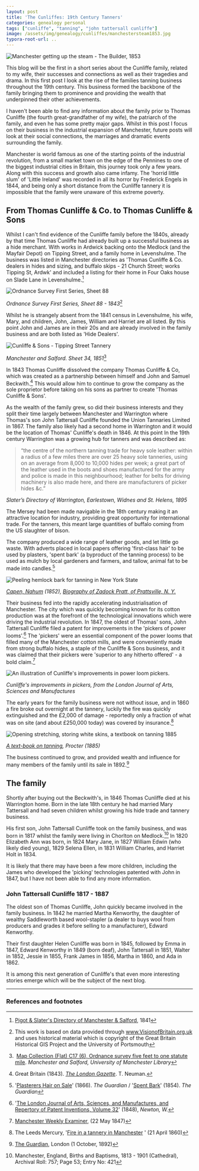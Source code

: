 ```yaml
---
layout: post
title: 'The Cunliffes: 19th Century Tanners'
categories: genealogy personal
tags: ["cunliffe", "tanning", "john tattersall cunliffe"] 
image: /assets/img/genealogy/cunliffes/manchestersteam1853.jpg
typora-root-url: ..
---
```


![Manchester getting up the steam - The Builder, 1853](/assets/img/genealogy/cunliffes/manchestersteam1853.jpg)

This blog will be the first in a short series about the Cunliffe family, related to my wife, their successes and connections as well as their tragedies and drama. In this first post I look at the rise of the families tanning business throughout the 19th century. This business formed the backbone of the family bringing them to prominence and providing the wealth that underpinned their other achievements.

I haven't been able to find any information about the family prior to Thomas Cunliffe (the fourth great-grandfather of my wife), the patriarch of the family, and even he has some pretty major gaps. Whilst in this post I focus on their business in the industrial expansion of Manchester, future posts will look at their social connections, the marriages and dramatic events surrounding the family.

Manchester is world famous as one of the starting points of the industrial revolution, from a small market town on the edge of the Pennines to one of the biggest industrial cities in Britain, this journey took only a few years. Along with this success and growth also came infamy. The 'horrid little slum' of 'Little Ireland' was recorded in all its horror by Frederick Engels in 1844, and being only a short distance from the Cunliffe tannery it is impossible that the family were unaware of this extreme poverty.

## From Thomas Cunliffe & Co. to Thomas Cunliffe & Sons

Whilst I can't find evidence of the Cunliffe family before the 1840s, already by that time Thomas Cunliffe had already built up a successful business as a hide merchant. With works in Ardwick backing onto the Medlock (and the Mayfair Depot) on Tipping Street, and a family home in Levenshulme. The business was listed in Manchester directories as 'Thomas Cunliffe & Co. dealers in hides and sizing, and buffalo skips - 21 Church Street; works Tipping St, Ardwk' and included a listing for their home in Four Oaks house on Slade Lane in Levenshulme.[^2]

![Ordnance Survey First Series, Sheet 88](/assets/img/genealogy/cunliffes/LevenshulmeMap.jpg)

*Ordnance Survey First Series, Sheet 88 - 1843*[^3]

Whilst he is strangely absent from the 1841 census in Levenshulme, his wife, Mary, and children, John, James, William and Harriet are all listed. By this point John and James are in their 20s and are already involved in the family business and are both listed as 'Hide Dealers'.

![Cunliffe & Sons - Tipping Street Tannery](/assets/img/genealogy/cunliffes/tippingst.png)

*Manchester and Salford. Sheet 34, 1851*[^4]

 In 1843 Thomas Cunliffe dissolved the company Thomas Cunliffe & Co, which was created as a partnership between himself and John and Samuel Beckwith.[^5] This would allow him to continue to grow the company as the sole proprietor before taking on his sons as partner to create 'Thomas Cunliffe & Sons'.

As the wealth of the family grew, so did their business interests and they split their time largely between Manchester and Warrington where Thomas's son John Tattersall Cunliffe founded the Union Tannaries Limited in 1867. The family also likely had a second home in Warrington and it would be the location of Thomas' Cunliffe's death in 1846. At this point In the 19th century Warrington was a growing hub for tanners and was described as:

> “the centre of the northern tanning trade for heavy sole leather: within a radius of a few miles there are over 25 heavy sole tanneries, using  on an average from 8,000 to 10,000 hides per week; a great part of the  leather used in the boots and shoes manufactured for the army and police is made in this neighbourhood; leather for belts for driving machinery  is also made here, and there are manufacturers of picker hides &c.”

**Slater’s Directory of Warrington, Earlestown, Widnes and St. Helens*, 1895*

The Mersey had been made navigable in the 18th century making it an attractive location for industry, providing great opportunity for international trade. For the tanners, this meant large quantities of buffalo coming from the US slaughter of bison.

The company produced a wide range of leather goods, and let little go waste. With adverts placed in local papers offering 'first-class hair' to be used by plasters, 'spent bark' (a byproduct of the tanning process) to be used as mulch by local gardeners and farmers, and tallow, animal fat to be made into candles.[^6]

![Peeling hemlock bark for tanning in New York State](/assets/img/genealogy/cunliffes/hemlockbarkfortanning.jpg)

*[Capen, Nahum](https://en.wikipedia.org/wiki/Nahum_Capen) (1852), [Biography of Zadock Pratt, of Prattsville, N. Y.](https://archive.org/details/biographyofzadoc00cape)*

Their business fed into the rapidly accelerating industrialisation of Manchester. The city which was quickly becoming known for its cotton production was at the forefront of the technological innovations which were driving the industrial revolution. In 1847, the oldest of Thomas' sons, John Tattersall Cunliffe filed a patent for improvements in the 'pickers of power looms'.[^7] The 'pickers' were an essential component of the power looms that filled many of the Manchester cotton mills, and were conveniently made from strong buffalo hides, a staple of the Cunliffe & Sons business, and it was claimed that their pickers were 'superior to any hitherto offered' - a bold claim.[^8]

![An illustration of Cunliffe's improvements in power loom pickers.](/assets/img/genealogy/cunliffes/CunliffePicker.jpg)

*Cunliffe's improvements in pickers, from the London Journal of Arts, Sciences and Manufactures*

The early years for the family business were not without issue, and in 1860 a fire broke out overnight at the tannery, luckily the fire was quickly extinguished and the £2,000 of damage - reportedly only a fraction of what was on site (and about £250,000 today) was covered by insurance.[^9]

![Opening stretching, storing white skins, a textbook on tanning 1885](/assets/img/genealogy/cunliffes/plate6.png)

*[A text-book on tanning](https://www.gutenberg.org/files/56601/56601-h/56601-h.htm), Procter (1885)*

The business continued to grow, and provided wealth and influence for many members of the family until its sale in 1892.[^10]

## The family

Shortly after buying out the Beckwith's, in 1846 Thomas Cunliffe died at his Warrington home. Born in the late 18th century he had married Mary Tattersall and had seven children whilst growing his hide trade and tannery business.

His first son, John Tattersall Cunliffe took on the family business, and was born in 1817 whilst the family were living in Chorlton on Medlock.[^11] In 1820 Elizabeth Ann was born, in 1824 Mary Jane, in 1827 William Edwin (who likely died young), 1829 Selena Ellen, in 1831 William Charles, and Harriet Holt in 1834.

It is likely that there may have been a few more children, including the James who developed the 'picking' technologies patented with John in 1847, but I have not been able to find any more information.

### John Tattersall Cunliffe 1817 - 1887

The oldest son of Thomas Cunliffe, John quickly became involved in the family business. In 1842 he married Martha Kenworthy, the daughter of wealthy Saddleworth based wool-stapler (a dealer to buys wool from producers and grades it before selling to a manufacturer), Edward Kenworthy.

Their first daughter Helen Cunliffe was born in 1845, followed by Emma in 1847, Edward Kenworthy in 1849 (born deaf), John Tattersall in 1851, Walter in 1852, Jessie in 1855, Frank James in 1856, Martha in 1860, and Ada in 1862.

It is among this next generation of Cunliffe's that even more interesting stories emerge which will be the subject of the next blog.

---

### References and footnotes

[^1]:  https://www.gracesguide.co.uk/Thomas_Cunliffe_and_Sons
[^2]: [Pigot & Slater's Directory of Manchester & Salford](http://specialcollections.le.ac.uk/digital/collection/p16445coll4/id/263322), 1841
[^3]: This work is based on data provided through www.VisionofBritain.org.uk  and uses historical material which is copyright of the Great Britain  Historical GIS Project and the University of Portsmouth
[^4]:  [Map Collection (Flat) C17 (6), Ordnance survey five feet to one statute mile](https://luna.manchester.ac.uk/luna/servlet/s/d25153). *Manchester and Salford, University of Manchester Library*
[^5]: Great Britain (1843). [*The London Gazette*](https://books.google.co.uk/books?id=YhdKAQAAMAAJ&lpg=PA4003&ots=zJ5EIVaZZK&dq=%22Thomas%20Cunliffe%20and%20Co%22&pg=PA4003#v=onepage&q=%22Thomas%20Cunliffe%20and%20Co%22&f=false). T. Neuman.
[^6]:  '[Plasterers Hair on Sale](https://www.newspapers.com/clip/54889135/the-guardian/)' (1866). *The Guardian* / '[Spent Bark](https://www.newspapers.com/clip/54889032/thomas-cunliffe-and-sons-spent-bark/)' (1854). *The Guardian*
[^7]: '[The London Journal of Arts, Sciences, and Manufactures, and Repertory of Patent Inventions, Volume 32](https://books.google.co.uk/books?id=x06I3Prsb_gC&pg=PA165&lpg=PA165&dq=Patent+picker+cunliffe&source=bl&ots=XsyiBakNms&sig=ACfU3U14Nto0roAkRGjIQMRt0VDTVnhZKw&hl=en&sa=X&ved=2ahUKEwjX1YCQ4dXuAhWGa8AKHTWPA70Q6AEwBnoECAcQAg#v=onepage&q=Patent%20picker%20cunliffe&f=false)' (1848), *Newton, W.*
[^8]: [Manchester Weekly Examiner](https://www.newspapers.com/clip/54889177/cunliffe-sons-patent-1847/), (22 May 1847)
[^9]: The Leeds Mercury, '[Fire in a tannery in Manchester](https://www.newspapers.com/clip/54889218/cunliffe-and-sons-fire-1860/) ' (21 April 1860)
[^10]: [The Guardian](https://www.newspapers.com/clip/54888953/thomas-cunliffe-and-sons-business-sold-1/), London (1 October, 1892)
[^11]: Manchester, England, Births and Baptisms, 1813 - 1901 (Cathedral), Archival Roll: 757; Page 53; Entry No: 421
